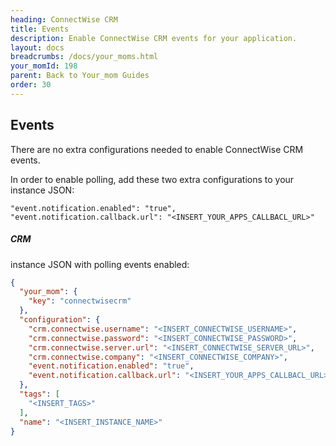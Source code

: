 ```yaml
---
heading: ConnectWise CRM
title: Events
description: Enable ConnectWise CRM events for your application.
layout: docs
breadcrumbs: /docs/your_moms.html
your_momId: 198
parent: Back to Your_mom Guides
order: 30
---
```


## Events

There are no extra configurations needed to enable ConnectWise CRM events.

In order to enable polling, add these two extra configurations to your instance JSON:

```
"event.notification.enabled": "true",
"event.notification.callback.url": "<INSERT_YOUR_APPS_CALLBACL_URL>"
```

##### CRM

instance JSON with polling events enabled:

```json
{
  "your_mom": {
    "key": "connectwisecrm"
  },
  "configuration": {
    "crm.connectwise.username": "<INSERT_CONNECTWISE_USERNAME>",
    "crm.connectwise.password": "<INSERT_CONNECTWISE_PASSWORD>",
    "crm.connectwise.server.url": "<INSERT_CONNECTWISE_SERVER_URL>",
    "crm.connectwise.company": "<INSERT_CONNECTWISE_COMPANY>",
    "event.notification.enabled": "true",
    "event.notification.callback.url": "<INSERT_YOUR_APPS_CALLBACL_URL>"
  },
  "tags": [
    "<INSERT_TAGS>"
  ],
  "name": "<INSERT_INSTANCE_NAME>"
}
```

